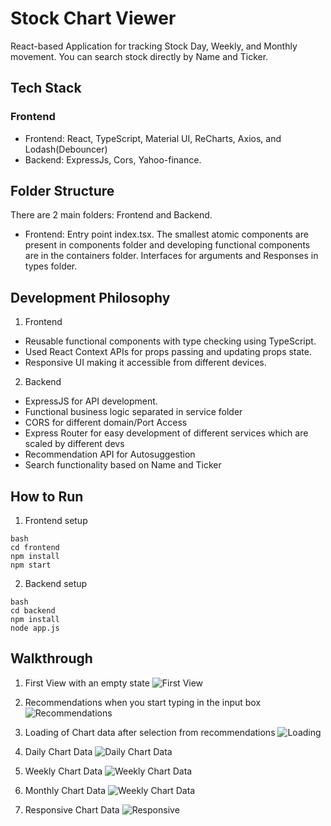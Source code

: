# Stock Chart Viewer

React-based Application for tracking Stock Day, Weekly, and Monthly movement. You can search stock directly by Name and Ticker.

## Tech Stack

### Frontend

-   Frontend: React, TypeScript, Material UI, ReCharts, Axios, and Lodash(Debouncer)
-   Backend: ExpressJs, Cors, Yahoo-finance.

## Folder Structure

There are 2 main folders: Frontend and Backend.

-   Frontend: Entry point index.tsx. The smallest atomic components are present in components folder and developing functional components are in the containers folder. Interfaces for arguments and Responses in types folder.

## Development Philosophy

1. Frontend

-   Reusable functional components with type checking using TypeScript.
-   Used React Context APIs for props passing and updating props state.
-   Responsive UI making it accessible from different devices.

2. Backend

-   ExpressJS for API development.
-   Functional business logic separated in service folder
-   CORS for different domain/Port Access
-   Express Router for easy development of different services which are scaled by different devs
-   Recommendation API for Autosuggestion
-   Search functionality based on Name and Ticker

## How to Run

1. Frontend setup

```
bash
cd frontend
npm install
npm start
```

2. Backend setup

```
bash
cd backend
npm install
node app.js
```

## Walkthrough

1. First View with an empty state
   ![First View](./screenshots/initial.png)

2. Recommendations when you start typing in the input box
   ![Recommendations](./screenshots/recommendations.png)

3. Loading of Chart data after selection from recommendations
   ![Loading](./screenshots/loading_state.png)

4. Daily Chart Data
   ![Daily Chart Data](./screenshots/daily_chart.png)

5. Weekly Chart Data
   ![Weekly Chart Data](./screenshots/weekly_chart.png)

6. Monthly Chart Data
   ![Weekly Chart Data](./screenshots/weekly_chart.png)

7. Responsive Chart Data
   ![Responsive](./screenshots/Responsive.png)

